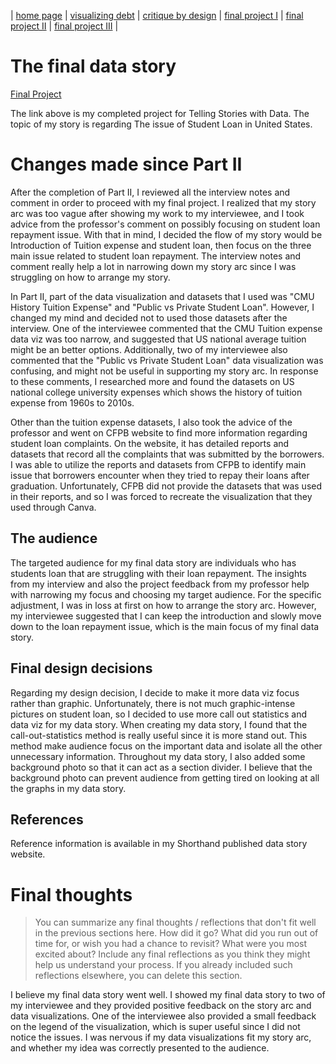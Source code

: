 | [home page](https://nilong96.github.io/portfolio/) | [visualizing debt](visualizing-government-debt) | [critique by design](critique-by-design) | [final project I](final-project-part-one) | [final project II](final-project-part-two) | [final project III](final-project-part-three) |

# The final data story
[Final Project](https://carnegiemellon.shorthandstories.com/the-student-loan-struggle/index.html) 

The link above is my completed project for Telling Stories with Data. The topic of my story is regarding The issue of Student Loan in United States.

# Changes made since Part II

After the completion of Part II, I reviewed all the interview notes and comment in order to proceed with my final project. I realized that my story arc was too vague after showing my work to my interviewee, and I took advice from the professor's comment on possibly focusing on student loan repayment issue. With that in mind, I decided the flow of my story would be Introduction of Tuition expense and student loan, then focus on the three main issue related to student loan repayment. The interview notes and comment really help a lot in narrowing down my story arc since I was struggling on how to arrange my story.

In Part II, part of the data visualization and datasets that I used was "CMU History Tuition Expense" and "Public vs Private Student Loan". However, I changed my mind and decided not to used those datasets after the interview. One of the interviewee commented that the CMU Tuition expense data viz was too narrow, and suggested that US national average tuition might be an better options. Additionally, two of my interviewee also commented that the "Public vs Private Student Loan" data visualization was confusing, and might not be useful in supporting my story arc. In response to these comments, I researched more and found the datasets on US national college university expenses which shows the history of tuition expense from 1960s to 2010s.

Other than the tuition expense datasets, I also took the advice of the professor and went on CFPB website to find more information regarding student loan complaints. On the website, it has detailed reports and datasets that record all the complaints that was submitted by the borrowers. I was able to utilize the reports and datasets from CFPB to identify main issue that borrowers encounter when they tried to repay their loans after graduation. Unfortunately, CFPB did not provide the datasets that was used in their reports, and so I was forced to recreate the visualization that they used through Canva. 

## The audience

The targeted audience for my final data story are individuals who has students loan that are struggling with their loan repayment. The insights from my interview and also the project feedback from my professor help with narrowing my focus and choosing my target audience. For the specific adjustment, I was in loss at first on how to arrange the story arc. However, my interviewee suggested that I can keep the introduction and slowly move down to the loan repayment issue, which is the main focus of my final data story. 

## Final design decisions

Regarding my design decision, I decide to make it more data viz focus rather than graphic. Unfortunately, there is not much graphic-intense pictures on student loan, so I decided to use more call out statistics and data viz for my data story. When creating my data story, I found that the call-out-statistics method is really useful since it is more stand out. This method make audience focus on the important data and isolate all the other unnecessary information. Throughout my data story, I also added some background photo so that it can act as a section divider. I believe that the background photo can prevent audience from getting tired on looking at all the graphs in my data story. 

## References

Reference information is available in my Shorthand published data story website. 


# Final thoughts
> You can summarize any final thoughts / reflections that don't fit well in the previous sections here.  How did it go?  What did you run out of time for, or wish you had a chance to revisit?  What were you most excited about?  Include any final reflections as you think they might help us understand your process.  If you already included such reflections elsewhere, you can delete this section. 

I believe my final data story went well. I showed my final data story to two of my interviewee and they provided positive feedback on the story arc and data visualizations. One of the interviewee also provided a small feedback on the legend of the visualization, which is super useful since I did not notice the issues. I was nervous if my data visualizations fit my story arc, and whether my idea was correctly presented to the audience. 
